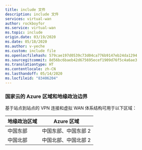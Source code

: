 ```yaml
---
title: include 文件
description: include 文件
services: virtual-wan
author: rockboyfor
ms.service: virtual-wan
ms.topic: include
origin.date: 03/19/2020
ms.date: 05/18/2020
ms.author: v-yeche
ms.custom: include file
ms.openlocfilehash: 579cae197d0539c73d04ca776b9147eb24da1294
ms.sourcegitcommit: 8d56bc6baeb42d675695ecef1909d76f5c4a6ae3
ms.translationtype: HT
ms.contentlocale: zh-CN
ms.lasthandoff: 05/14/2020
ms.locfileid: "83406204"
---
```

<!--Not Available on ### Azure regions within a geopolitical region-->

### <a name="azure-regions-and-geopolitical-boundaries-for-national-clouds"></a>国家云的 Azure 区域和地缘政治边界

基于站点到站点的 VPN 连接和虚拟 WAN 体系结构可用于以下区域：

|地缘政治区域 | Azure 区域|
|---|---|
| 中国东部 | 中国东部、中国东部 2|
| 中国北部 | 中国北部、中国北部 2 |

<!-- Update_Description: update meta properties, wording update, update link -->